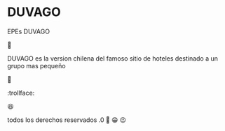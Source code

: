 # DUVAGO
EPEs DUVAGO

:hotel: 

DUVAGO es la version chilena del famoso sitio de hoteles destinado a un grupo mas pequeño

:rice_ball:

:trollface:

:satisfied:

todos los derechos reservados .0
:grimacing:   :grin: :wink:
